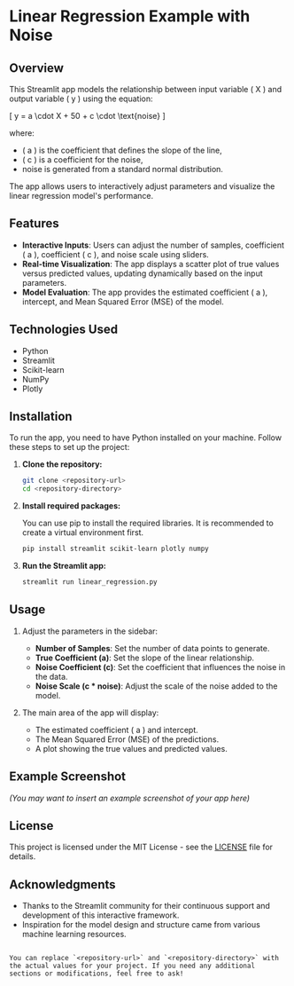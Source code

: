# Linear Regression Example with Noise

## Overview

This Streamlit app models the relationship between input variable \( X \) and output variable \( y \) using the equation:

\[
y = a \cdot X + 50 + c \cdot \text{noise}
\]

where:
- \( a \) is the coefficient that defines the slope of the line,
- \( c \) is a coefficient for the noise,
- noise is generated from a standard normal distribution.

The app allows users to interactively adjust parameters and visualize the linear regression model's performance.

## Features

- **Interactive Inputs**: Users can adjust the number of samples, coefficient \( a \), coefficient \( c \), and noise scale using sliders.
- **Real-time Visualization**: The app displays a scatter plot of true values versus predicted values, updating dynamically based on the input parameters.
- **Model Evaluation**: The app provides the estimated coefficient \( a \), intercept, and Mean Squared Error (MSE) of the model.

## Technologies Used

- Python
- Streamlit
- Scikit-learn
- NumPy
- Plotly

## Installation

To run the app, you need to have Python installed on your machine. Follow these steps to set up the project:

1. **Clone the repository:**

   ```bash
   git clone <repository-url>
   cd <repository-directory>
   ```

2. **Install required packages:**

   You can use pip to install the required libraries. It is recommended to create a virtual environment first.

   ```bash
   pip install streamlit scikit-learn plotly numpy
   ```

3. **Run the Streamlit app:**

   ```bash
   streamlit run linear_regression.py
   ```

## Usage

1. Adjust the parameters in the sidebar:
   - **Number of Samples**: Set the number of data points to generate.
   - **True Coefficient (a)**: Set the slope of the linear relationship.
   - **Noise Coefficient (c)**: Set the coefficient that influences the noise in the data.
   - **Noise Scale (c * noise)**: Adjust the scale of the noise added to the model.

2. The main area of the app will display:
   - The estimated coefficient \( a \) and intercept.
   - The Mean Squared Error (MSE) of the predictions.
   - A plot showing the true values and predicted values.

## Example Screenshot

*(You may want to insert an example screenshot of your app here)*

## License

This project is licensed under the MIT License - see the [LICENSE](LICENSE) file for details.

## Acknowledgments

- Thanks to the Streamlit community for their continuous support and development of this interactive framework.
- Inspiration for the model design and structure came from various machine learning resources.
```

You can replace `<repository-url>` and `<repository-directory>` with the actual values for your project. If you need any additional sections or modifications, feel free to ask!